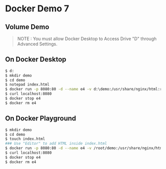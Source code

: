 # Docker Demo 7
## Volume Demo

> NOTE : You must allow Docker Desktop to Access Drive "D" through Advanced Settings.


## On Docker Desktop

```bash
$ d:
$ mkdir demo
$ cd demo
$ notepad index.html
$ docker run -p 8080:80 -d --name e4 -v d:\demo:/usr/share/nginx/html:ro nginx:1.7.9
$ curl localhost:8080
$ docker stop e4
$ docker rm e4
```

## On Docker Playground

```bash
$ mkdir demo
$ cd demo
$ touch index.html
### Use "Editor" to add HTML inside index.html
$ docker run -p 8080:80 -d --name e4 -v /root/demo:/usr/share/nginx/html:ro nginx:1.7.9 
$ curl localhost:8080
$ docker stop e4
$ docker rm e4
```